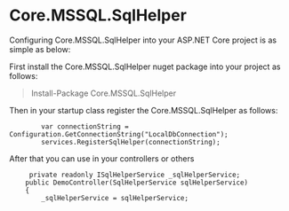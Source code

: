 # Core.MSSQL.SqlHelper
Configuring Core.MSSQL.SqlHelper into your ASP.NET Core project is as simple as below:

First install the Core.MSSQL.SqlHelper nuget package into your project as follows:

> Install-Package Core.MSSQL.SqlHelper

 Then in your startup class register the Core.MSSQL.SqlHelper as follows:

            var connectionString = Configuration.GetConnectionString("LocalDbConnection");
            services.RegisterSqlHelper(connectionString);

After that you can use in your controllers or others 

       
         private readonly ISqlHelperService _sqlHelperService;
        public DemoController(SqlHelperService sqlHelperService)
        {          
            _sqlHelperService = sqlHelperService;
